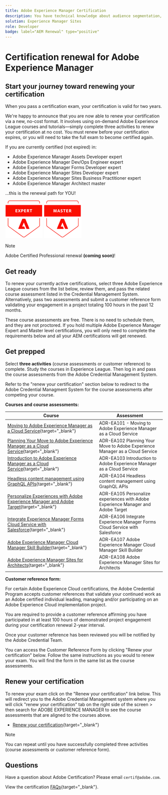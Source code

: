 ```yaml
---
title: Adobe Experience Manager Certification 
description: You have technical knowledge about audience segmentation, destination exports, and activation on real time basis for unified profiles that adhere to data and privacy regulations, customer data platforms (CDP) and knowledge of Adobe Experience Platform.
solution: Experience Manager Sites
role: Developer
badge: label="AEM Renewal" type="positive"
---
```

# Certification renewal for Adobe Experience Manager

## Start your journey toward renewing your certification

When you pass a certification exam, your certification is valid for two years.

We're happy to announce that you are now able to renew your certification via a new, no-cost format. It involves using on-demand Adobe Experience League courses and tutorials—simply complete three activities to renew your certification at no cost. You must renew before your certification expires, or you will need to take the full exam to become certified again. 

If you are currently certified (not expired) in:

* Adobe Experience Manager Assets Developer expert
* Adobe Experience Manager Dev/Ops Engineer expert
* Adobe Experience Manager Forms Developer expert
* Adobe Experience Manager Sites Developer expert
* Adobe Experience Manager Sites Business Practitioner expert
* Adobe Experience Manager Architect master

...this is the renewal path for YOU!

![Certification Expert Badge](/help/certifications/assets/expert-badge-small.png) ![Certification Master Badge](/help/certifications/assets/master-badge-small.png)

>[!NOTE]
>
>Adobe Certified Professional renewal **(coming soon)**!

## Get ready

To renew your currently active certifications, select three Adobe Experience League courses from the list below, review them, and pass the related course assessment listed in the Credential Management System. Alternatively, pass two assessments and submit a customer reference form validating your engagement in a project totaling 100 hours in the past 12 months.

These course assessments are free. There is no need to schedule them, and they are not proctored. If you hold multiple Adobe Experience Manager Expert and Master level certifications, you will only need to complete the requirements below and all your AEM certifications will get renewed.

## Get prepped

Select **three activities** (course assessments or customer reference) to complete. Study the courses in Experience League. Then log in and pass the course assessments from the Adobe Credential Management System. 

Refer to the "renew your certification" section below to redirect to the Adobe Credential Managment System for the course assessments after competing your course.

**Courses and course assessments:**


| Course | Assessment |
| ------- | ------- |
| [Moving to Adobe Experience Manager as a Cloud Service](https://experienceleague.adobe.com/docs/courses/using/experiencemanager-d-1-2021-1-migration.html?lang=en){target="_blank"} | ADR-EA101 - Moving to Adobe Experience Manager as a Cloud Service |
| [Planning Your Move to Adobe Experience Manager as a Cloud Service](https://experienceleague.adobe.com/docs/courses/using/experiencemanager-a-1-2021-1-migration.html?lang=en){target="_blank"} | ADR-EA102 Planning Your Move to Adobe Experience Manager as a Cloud Service |
| [Introduction to Adobe Experience Manager as a Cloud Service](https://experienceleague.adobe.com/docs/experience-manager-cloud-service/content/overview/introduction.html?lang=en){target="_blank"} | ADR-EA103 Introduction to Adobe Experience Manager as a Cloud Service |
| [Headless content management using GraphQL APIs](https://experienceleague.adobe.com/docs/courses/using/experiencemanager-d-1-2020-1-headless.html?lang=en){target="_blank"} | ADR-EA104 Headless content management using GraphQL APIs |
| [Personalize Experiences with Adobe Experience Manager and Adobe Target](https://experienceleague.adobe.com/docs/courses/using/experiencemanager-d-1-2020-1-personalization.html?lang=en){target="_blank"} | ADR-EA105 Personalize experiences with Adobe Experience Manager and Adobe Target |
| [Integrate Experience Manager Forms Cloud Service with Salesforce](https://experienceleague.adobe.com/docs/courses/using/experiencemanager-d-1-2021-formscs-salesforce.html?lang=en){target="_blank"} | ADR-EA106 Integrate Experience Manager Forms Cloud Service with Salesforce |
| [Adobe Experience Manager Cloud Manager Skill Builder](https://experienceleague.adobe.com/docs/courses/using/experiencemanager-u-1-2019-1-cloudmgr-builder.html?lang=en){target="_blank"} | ADR-EA107 Adobe Experience Manager Cloud Manager Skill Builder |
| [Adobe Experience Manager Sites for Architects](https://experienceleague.adobe.com/docs/courses/using/experiencemanager-d-1-2019-1-architect.html?lang=en){target="_blank"} | ADR-EA108 Adobe Experience Manager Sites for Architects |


**Customer reference form:**

For certain Adobe Experience Cloud certifications, the Adobe Credential Program accepts customer references that validate your continued work as an Adobe certified individual leading, managing and/or participating on an Adobe Experience Cloud implementation project.

You are required to provide a customer reference affirming you have participated in at least 100 hours of demonstrated project engagement during your certification renewal 2-year interval.

Once your customer reference has been reviewed you will be notified by the Adobe Credential Team.

You can access the Customer Reference Form by clicking "Renew your certification" below. Follow the same instructions as you would to renew your exam. You will find the form in the same list as the course assessments.

## Renew your certification

To renew your exam click on the "Renew your certification" link below. This will redirect you to the Adobe Credential Management system where you will click "renew your certification" tab on the right side of the screen > then search for ADOBE EXPERIENCE MANAGER to see the course assessments that are aligned to the courses above.

* [Renew your certification](https://learning.adobe.com/api.certify.json){target="_blank"}

>[!NOTE]
>
>You can repeat until you have successfully completed three activities (course assessments or customer reference form).


## Questions

Have a question about Adobe Certification? Please email `certif@adobe.com`.

View the certification [FAQs](https://solutionpartners.adobe.com/solution-partners/training_and_certification/certification/certification_faq.html#){target="_blank"}.
